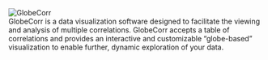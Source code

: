 <img alt="GlobeCorr" src="/logo/globecorr_logo_text.svg">

 
<div class="container vertical-horizontal">
  <div>GlobeCorr is a data visualization software designed to facilitate the viewing and analysis of multiple correlations. 
GlobeCorr accepts a table of correlations and provides an interactive and customizable “globe-based” visualization to 
enable further, dynamic exploration of your data.</div>
</div>

